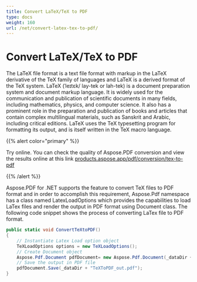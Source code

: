 ```yaml
---
title: Convert LaTeX/TeX to PDF
type: docs
weight: 160
url: /net/convert-latex-tex-to-pdf/
---
```

# Convert LaTeX/TeX to PDF

The LaTeX file format is a text file format with markup in the LaTeX derivative of the TeX family of languages and LaTeX is a derived format of the TeX system. LaTeX (ˈleɪtɛk/ lay-tek or lah-tek) is a document preparation system and document markup language. It is widely used for the communication and publication of scientific documents in many fields, including mathematics, physics, and computer science. It also has a prominent role in the preparation and publication of books and articles that contain complex multilingual materials, such as Sanskrit and Arabic, including critical editions. LaTeX uses the TeX typesetting program for formatting its output, and is itself written in the TeX macro language.

{{% alert color="primary" %}} 

Try online. You can check the quality of Aspose.PDF conversion and view the results online at this link [products.aspose.app/pdf/conversion/tex-to-pdf](https://products.aspose.app/pdf/conversion/tex-to-pdf)

{{% /alert %}}

Aspose.PDF for .NET supports the feature to convert TeX files to PDF format and in order to accomplish this requirement, Aspose.Pdf namespace has a class named LatexLoadOptions which provides the capabilities to load LaTex files and render the output in PDF format using Document class. The following code snippet shows the process of converting LaTex file to PDF format.

```csharp
public static void ConvertTeXtoPDF()
{
    // Instantiate Latex Load option object
    TeXLoadOptions options = new TeXLoadOptions();
    // Create Document object
    Aspose.Pdf.Document pdfDocument= new Aspose.Pdf.Document(_dataDir + "samplefile.tex", options);
    // Save the output in PDF file
    pdfDocument.Save(_dataDir + "TeXToPDF_out.pdf");
}
```
